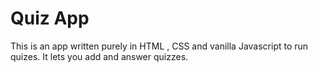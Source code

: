 #  Quiz App

This is an app written purely in HTML , CSS and vanilla Javascript to run quizes. It lets you add and answer quizzes.
